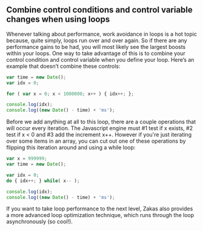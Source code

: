 
## Combine control conditions and control variable changes when using loops

Whenever talking about performance, work avoidance in loops is a hot topic because, quite simply, loops run over and over again. So if there are any performance gains to be had, you will most likely see the largest boosts within your loops.
One way to take advantage of this is to combine your control condition and control variable when you define your loop. Here’s an example that doesn’t combine these controls:

```javascript
var time = new Date();
var idx = 0;

for ( var x = 0; x < 1000000; x++ ) { idx++; };

console.log(idx);
console.log((new Date() - time) + 'ms');
```

Before we add anything at all to this loop, there are a couple operations that will occur every iteration. The Javascript engine must #1 test if x exists, #2 test if x < 0 and #3 add the increment x++.
However if you're just iterating over some items in an array, you can cut out one of these operations by flipping this iteration around and using a while loop:

```javascript
var x = 999999;
var time = new Date();

var idx = 0;
do { idx++; } while( x-- );

console.log(idx);
console.log((new Date() - time) + 'ms');
```

If you want to take loop performance to the next level, Zakas also provides a more advanced loop optimization technique, which runs through the loop asynchronously (so cool!).

